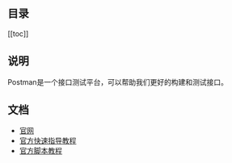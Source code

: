 ## 目录
[[toc]]

## 说明
Postman是一个接口测试平台，可以帮助我们更好的构建和测试接口。

## 文档
- [官网](https://www.postman.com/)
- [官方快速指导教程](https://learning.postman.com/docs/getting-started/introduction/)
- [官方脚本教程](https://learning.postman.com/docs/writing-scripts/intro-to-scripts/)